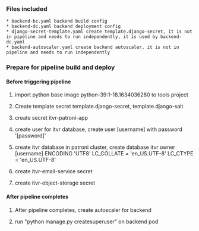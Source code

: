 ### Files included
    * backend-bc.yaml backend build config
    * backend-dc.yaml backend deployment config
    * django-secret-template.yaml create template.django-secret, it is not in pipeline and needs to run independently, it is used by backend-dc.yaml
    * backend-autoscaler.yaml create backend autoscaler, it is not in pipeline and needs to run independently

### Prepare for pipeline build and deploy

#### Before triggering pipeline

1. import python base image python-39:1-18.1634036280 to tools project

2. Create template secret template.django-secret, template.django-salt

3. create secret itvr-patroni-app

4. create user for itvr database, create user [username] with password '[password]'

5. create itvr database in patroni cluster, create database itvr owner [username] ENCODING 'UTF8' LC_COLLATE = 'en_US.UTF-8' LC_CTYPE = 'en_US.UTF-8'

6. create itvr-email-service secret

7. create itvr-object-storage secret


#### After pipeline completes

1. After pipeline completes, create autoscaler for backend

2. run "python manage.py createsuperuser" on backend pod